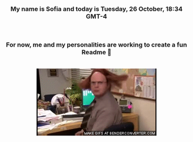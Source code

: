 


<div align="center">
<h3 >My name is Sofia and today is Tuesday, 26 October, 18:34 GMT-4</h3><br>
<h3 >For now, me and my personalities are working to create a fun Readme 👋
</h3><br>
<img src='img/dwight.gif' alt='working...'/>
</div>
